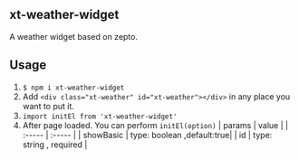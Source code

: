 ## xt-weather-widget
A weather widget based on zepto.

## Usage
1. `$ npm i xt-weather-widget`
2. Add ```<div class="xt-weather" id="xt-weather"></div>``` in any place you want to put it.
3. ```import initEl from 'xt-weather-widget'```
4. After page loaded. You can perform ```initEl(option)```
   | params | value |
   | :----- | :----- |
   | showBasic | type: boolean ,default:true|
   | id | type: string , required |
  

 